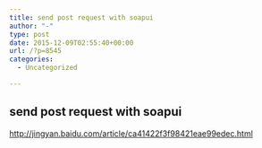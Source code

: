 ```yaml
---
title: send post request with soapui
author: "-"
type: post
date: 2015-12-09T02:55:40+00:00
url: /?p=8545
categories:
  - Uncategorized

---
```

## send post request with soapui
http://jingyan.baidu.com/article/ca41422f3f98421eae99edec.html